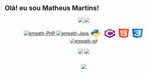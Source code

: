 ## Olá! eu sou Matheus Martins!

<div align="center">
  <a href="https://github.com/emeath">
  <img height="180em" src="https://github-readme-stats.vercel.app/api?username=emeath&show_icons=true&theme=chartreuse-dark&include_all_commits=true&count_private=true&locale=pt-br"/>
  <img height="180em" src="https://github-readme-stats.vercel.app/api/top-langs/?username=emeath&layout=compact&langs_count=7&theme=chartreuse-dark&locale=pt-br"/>
</div>

<div align="center"><br>
  <img align="center" alt="emeath-PHP" height="40" width="50" src="https://cdn.jsdelivr.net/gh/devicons/devicon/icons/php/php-original.svg" />
  <img align="center" alt="emeath-Java" height="30" width="40" src="https://cdn.jsdelivr.net/gh/devicons/devicon/icons/java/java-original.svg">
  <img align="center" alt="emeath-Python" height="30" width="40" src="https://raw.githubusercontent.com/devicons/devicon/master/icons/python/python-original.svg">
  <img align="center" alt="emeath-Csharp" height="30" width="40" src="https://raw.githubusercontent.com/devicons/devicon/master/icons/csharp/csharp-original.svg">
  <img align="center" alt="emeath-HTML" height="30" width="40" src="https://raw.githubusercontent.com/devicons/devicon/master/icons/html5/html5-original.svg">
  <img align="center" alt="emeath-CSS" height="30" width="40" src="https://raw.githubusercontent.com/devicons/devicon/master/icons/css3/css3-original.svg">
  <br>
  <img align="center" alt="emeath-gif" height="150" style="border-radius:50px;" src="https://camo.githubusercontent.com/c7349616e6995fa3b26b1a0218895bf12f1c99eef377122dd7a91b2e71dc144c/68747470733a2f2f6861636b65726e6f6f6e2e636f6d2f696d616765732f66327078333666792e676966">
</div>
  
<br>  

<div align="center"> 
  <a href = "mailto:matheus.martins.jeronimo@gmail.com"><img src="https://img.shields.io/badge/-Gmail-%23333?style=for-the-badge&logo=gmail&logoColor=white" target="_blank"></a>
  <a href="https://www.linkedin.com/in/mmjeronimo" target="_blank"><img src="https://img.shields.io/badge/-LinkedIn-%230077B5?style=for-the-badge&logo=linkedin&logoColor=white" target="_blank"></a> 
</div>

##

<div align="center">
<a href="https://git.io/streak-stats">
  <img height="165em" src="https://github-readme-streak-stats.herokuapp.com/?user=emeath&theme=dark"/> 
</div>
